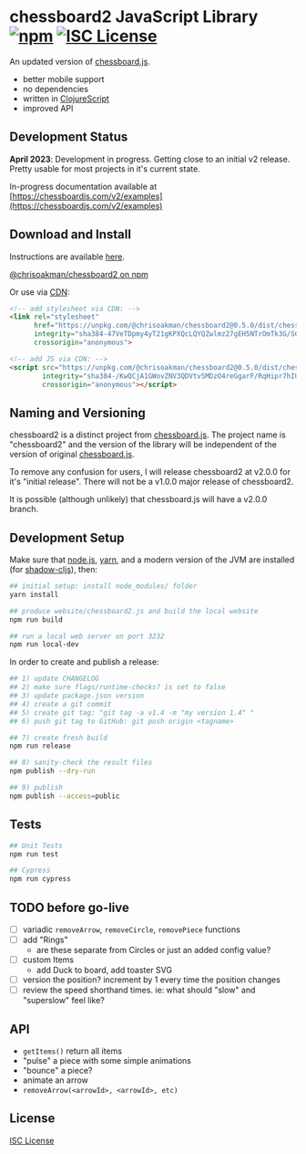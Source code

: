 # chessboard2 JavaScript Library [![npm](https://img.shields.io/npm/v/@chrisoakman/chessboard2)](https://www.npmjs.com/package/@chrisoakman/chessboard2) [![ISC License](https://img.shields.io/npm/l/@chrisoakman/chessboard2)](https://github.com/oakmac/chessboard2/blob/master/LICENSE.md)

An updated version of [chessboard.js].

- better mobile support
- no dependencies
- written in [ClojureScript]
- improved API

## Development Status

**April 2023**: Development in progress. Getting close to an initial v2 release. Pretty usable for most projects in it's current state.

In-progress documentation available at [https://chessboardjs.com/v2/examples](https://chessboardjs.com/v2/examples)

## Download and Install

Instructions are available [here](https://chessboardjs.com/v2/download).

[@chrisoakman/chessboard2 on npm](https://www.npmjs.com/package/@chrisoakman/chessboard2)

Or use via [CDN](https://en.wikipedia.org/wiki/Content_delivery_network):

```html
<!-- add stylesheet via CDN: -->
<link rel="stylesheet"
      href="https://unpkg.com/@chrisoakman/chessboard2@0.5.0/dist/chessboard2.min.css"
      integrity="sha384-47VeTDpmy4yT21gKPXQcLQYQZwlmz27gEH5NTrOmTk3G/SGvMyltclOW/Q8uE+sL"
      crossorigin="anonymous">

<!-- add JS via CDN: -->
<script src="https://unpkg.com/@chrisoakman/chessboard2@0.5.0/dist/chessboard2.min.js"
        integrity="sha384-/KwQCjA1GWovZNV3QDVtvSMDzO4reGgarF/RqHipr7hIUElH3r5zNl9WEPPOBRIF"
        crossorigin="anonymous"></script>
```

## Naming and Versioning

chessboard2 is a distinct project from [chessboard.js]. The project name is
"chessboard2" and the version of the library will be independent of the version
of original [chessboard.js].

To remove any confusion for users, I will release chessboard2 at v2.0.0 for it's
"initial release". There will not be a v1.0.0 major release of chessboard2.

It is possible (although unlikely) that chessboard.js will have a v2.0.0 branch.

## Development Setup

Make sure that [node.js], [yarn], and a modern version of the JVM are installed (for [shadow-cljs]), then:

[node.js]:https://nodejs.org
[yarn]:https://yarnpkg.com/
[shadow-cljs]:https://github.com/thheller/shadow-cljs

```sh
## initial setup: install node_modules/ folder
yarn install

## produce website/chessboard2.js and build the local website
npm run build

## run a local web server on port 3232
npm run local-dev
```

In order to create and publish a release:

```sh
## 1) update CHANGELOG
## 2) make sure flags/runtime-checks? is set to false
## 3) update package.json version
## 4) create a git commit
## 5) create git tag: "git tag -a v1.4 -m "my version 1.4" "
## 6) push git tag to GitHub: git push origin <tagname>

## 7) create fresh build
npm run release

## 8) sanity-check the result files
npm publish --dry-run

## 9) publish
npm publish --access=public
```

## Tests

```sh
## Unit Tests
npm run test

## Cypress
npm run cypress
```

## TODO before go-live

- [ ] variadic `removeArrow`, `removeCircle`, `removePiece` functions
- [ ] add "Rings"
  - are these separate from Circles or just an added config value?
- [ ] custom Items
  - add Duck to board, add toaster SVG
- [ ] version the position? increment by 1 every time the position changes
- [ ] review the speed shorthand times. ie: what should "slow" and "superslow" feel like?

## API

- `getItems()` return all items
- "pulse" a piece with some simple animations
- "bounce" a piece?
- animate an arrow
- `removeArrow(<arrowId>, <arrowId>, etc)`

## License

[ISC License](LICENSE.md)

[ClojureScript]:https://clojurescript.org/
[chessboard.js]:https://github.com/oakmac/chessboardjs
